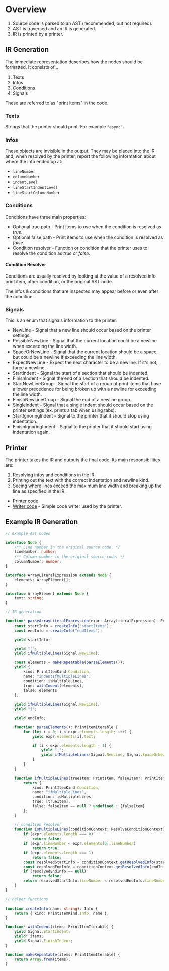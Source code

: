 # Overview

1. Source code is parsed to an AST (recommended, but not required).
2. AST is traversed and an IR is generated.
3. IR is printed by a printer.

## IR Generation

The immediate representation describes how the nodes should be formatted. It consists of...

1. Texts
2. Infos
3. Conditions
4. Signals

These are referred to as "print items" in the code.

### Texts

Strings that the printer should print. For example `"async"`.

### Infos

These objects are invisible in the output. They may be placed into the IR and, when resolved by the printer, report the following information about where the info ended up at:

* `lineNumber`
* `columnNumber`
* `indentLevel`
* `lineStartIndentLevel`
* `lineStartColumnNumber`

### Conditions

Conditions have three main properties:

* Optional true path - Print items to use when the condition is resolved as *true*.
* Optional false path - Print items to use when the condition is resolved as *false*.
* Condition resolver - Function or condition that the printer uses to resolve the condition as *true* or *false*.

#### Condition Resolver

Conditions are usually resolved by looking at the value of a resolved info print item, other condition, or the original AST node.

The infos & conditions that are inspected may appear before or even after the condition.

### Signals

This is an enum that signals information to the printer.

* NewLine - Signal that a new line should occur based on the printer settings.
* PossibleNewLine - Signal that the current location could be a newline when exceeding the line width.
* SpaceOrNewLine - Signal that the current location should be a space, but could be a newline if exceeding the line width.
* ExpectNewLine - Expect the next character to be a newline. If it's not, force a newline.
* StartIndent - Signal the start of a section that should be indented.
* FinishIndent - Signal the end of a section that should be indented.
* StartNewLineGroup - Signal the start of a group of print items that have a lower precedence for being broken up with a newline for exceeding the line width.
* FinishNewLineGroup - Signal the end of a newline group.
* SingleIndent - Signal that a single indent should occur based on the printer settings (ex. prints a tab when using tabs).
* StartIgnoringIndent - Signal to the printer that it should stop using indentation.
* FinishIgnoringIndent - Signal to the printer that it should start using indentation again.

## Printer

The printer takes the IR and outputs the final code. Its main responsibilities are:

1. Resolving infos and conditions in the IR.
2. Printing out the text with the correct indentation and newline kind.
3. Seeing where lines exceed the maximum line width and breaking up the line as specified in the IR.

* [Printer code](../packages/core/src/printing/printer.ts)
* [Writer code](../packages/core/src/printing/Writer.ts) - Simple code writer used by the printer.

## Example IR Generation

```ts
// example AST nodes

interface Node {
    /** Line number in the original source code. */
    lineNumber: number;
    /** Column number in the original source code. */
    columnNumber: number;
}

interface ArrayLiteralExpression extends Node {
    elements: ArrayElement[];
}

interface ArrayElement extends Node {
    text: string;
}

// IR generation

function* parseArrayLiteralExpression(expr: ArrayLiteralExpression): PrintItemIterable {
    const startInfo = createInfo("startItems");
    const endInfo = createInfo("endItems");

    yield startInfo;

    yield "[";
    yield ifMultipleLines(Signal.NewLine);

    const elements = makeRepeatable(parseElements());
    yield {
        kind: PrintItemKind.Condition,
        name: "indentIfMultipleLines",
        condition: isMultipleLines,
        true: withIndent(elements),
        false: elements
    };

    yield ifMultipleLines(Signal.NewLine);
    yield "]";

    yield endInfo;

    function* parseElements(): PrintItemIterable {
        for (let i = 0; i < expr.elements.length; i++) {
            yield expr.elements[i].text;

            if (i < expr.elements.length - 1) {
                yield ",";
                yield ifMultipleLines(Signal.NewLine, Signal.SpaceOrNewLine);
            }
        }
    }

    function ifMultipleLines(trueItem: PrintItem, falseItem?: PrintItem): Condition {
        return {
            kind: PrintItemKind.Condition,
            name: "ifMultipleLines",
            condition: isMultipleLines,
            true: [trueItem],
            false: falseItem == null ? undefined : [falseItem]
        };
    }

    // condition resolver
    function isMultipleLines(conditionContext: ResolveConditionContext) {
        if (expr.elements.length === 0)
            return false;
        if (expr.lineNumber < expr.elements[0].lineNumber)
            return true;
        if (expr.elements.length === 1)
            return false;
        const resolvedStartInfo = conditionContext.getResolvedInfo(startInfo)!;
        const resolvedEndInfo = conditionContext.getResolvedInfo(endInfo);
        if (resolvedEndInfo == null)
            return false;
        return resolvedStartInfo.lineNumber < resolvedEndInfo.lineNumber;
    }
}

// helper functions

function createInfo(name: string): Info {
    return { kind: PrintItemKind.Info, name };
}

function* withIndent(items: PrintItemIterable) {
    yield Signal.StartIndent;
    yield* items;
    yield Signal.FinishIndent;
}

function makeRepeatable(items: PrintItemIterable) {
    return Array.from(items);
}
```
